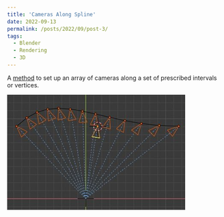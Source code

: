 ```yaml
---
title: 'Cameras Along Spline'
date: 2022-09-13
permalink: /posts/2022/09/post-3/
tags:
  - Blender
  - Rendering
  - 3D
---
```


A [method](https://www.graphicsandprogramming.net/eng/tutorial/blender/the-rendering/blender-duplicate-camera-along-curve) to set up an array of cameras along a set of prescribed intervals or vertices.

![Cameras](/images/blender_cameras_along_spline.jpg)

